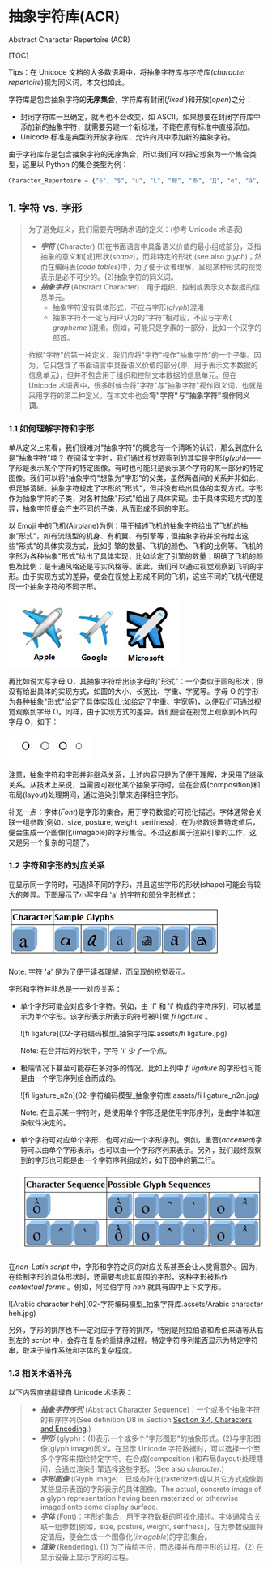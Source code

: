 # 抽象字符库(ACR)

Abstract Character Repertoire (ACR)

[TOC]

Tips：在 Unicode 文档的大多数语境中，将抽象字符库与字符库(*character repertoire*)视为同义词，本文也如此。

字符库是包含抽象字符的**无序集合**，字符库有封闭(*fixed* )和开放(*open*)之分：

- 封闭字符库一旦确定，就再也不会改变，如 ASCII。如果想要在封闭字符库中添加新的抽象字符，就需要另建一个新标准，不能在原有标准中直接添加。
- Unicode 标准是典型的开放字符库，允许向其中添加新的抽象字符。

由于字符库存是包含抽象字符的无序集合，所以我们可以把它想象为一个集合类型，这里以 Python 的集合类型为例：

```python
Character_Repertoire = {"6", "$", "ü", "L", "鲸", "あ", "Д", "α", "å", "😯", ...}
```

## 1. 字符 vs. 字形

> 为了避免歧义，我们需要先明确术语的定义：(参考 Unicode 术语表)
>
> - ***字符*** (Character) (1)在书面语言中具备语义价值的最小组成部分，泛指抽象的意义和[或]形状(*shape*)，而非特定的形状 (see also *glyph*)；然而在编码表(*code tables*)中，为了便于读者理解，呈现某种形式的视觉表示是必不可少的。(2)抽象字符的同义词。
> - ***抽象字符*** (Abstract Character)：用于组织、控制或表示文本数据的信息单元。
>   - 抽象字符没有具体形式，不应与字形(*glyph*)混淆
>   - 抽象字符不一定与用户认为的“字符”相对应，不应与字素( *grapheme* )混淆。例如，可能只是字素的一部分，比如一个汉字的部首。
>
> 依据"字符"的第一种定义，我们应将"字符"视作"抽象字符"的一个子集。因为，它只包含了书面语言中具备语义价值的部分(即，用于表示文本数据的信息单元)，但并不包含用于组织和控制文本数据的信息单元。但在 Unicode 术语表中，很多时候会将"字符"与"抽象字符"视作同义词，也就是采用字符的第二种定义。在本文中也会**将"字符"与"抽象字符"视作同义词**。

### 1.1 如何理解字符和字形

单从定义上来看，我们很难对"抽象字符"的概念有一个清晰的认识，那么到底什么是"抽象字符"喃？
在阅读文字时，我们通过视觉观察到的其实是字形(*glyph*)——字形是表示某个字符的特定图像，有时也可能只是表示某个字符的某一部分的特定图像。我们可以将"抽象字符"想象为"字形"的父类，虽然两者间的关系并非如此，但足够清晰。抽象字符规定了字形的"形式"，但并没有给出具体的实现方式。字形作为抽象字符的子类，对各种抽象"形式"给出了具体实现。由于具体实现方式的差异，抽象字符便会产生不同的子类，从而形成不同的字形。

以 Emoji 中的飞机(Airplane)为例：用于描述飞机的抽象字符给出了飞机的抽象"形式"，如有流线型的机身、有机翼、有引擎等；但抽象字符并没有给出这些"形式"的具体实现方式，比如引擎的数量、飞机的颜色、飞机的比例等。飞机的字形为各种抽象"形式"给出了具体实现，比如给定了引擎的数量；明确了飞机的颜色及比例；是卡通风格还是写实风格等。因此，我们可以通过视觉观察到飞机的字形。由于实现方式的差异，便会在视觉上形成不同的飞机，这些不同的飞机代便是同一个抽象字符的不同字形。

![emoji_airplane](02-字符编码模型_抽象字符库.assets/emoji_airplane.jpg)

再比如说大写字母 O，其抽象字符给出该字母的"形式"：一个类似于圆的形状；但没有给出具体的实现方式，如圆的大小、长宽比、字重、字宽等。字母 O 的字形为各种抽象"形式"给定了具体实现(比如给定了字重、字宽等)，以便我们可通过视觉观察到字母 O。同样，由于实现方式的差异，我们便会在视觉上观察到不同的字母 O，如下：

![不同字体的字母O](02-字符编码模型_抽象字符库.assets/不同字体的字母O.jpg)

注意，抽象字符和字形并非继承关系，上述内容只是为了便于理解，才采用了继承关系。从技术上来说，当需要可视化某个抽象字符时，会在合成(composition)和布局(layout)处理期间，通过渲染引擎来选择相应字形。

补充一点：字体(*Font*)是字形的集合，用于字符数据的可视化描述。字体通常会关联一组参数[例如，size, posture, weight, serifness]，在为参数设置特定值后，便会生成一个图像化(imagable)的字形集合。不过这都属于渲染引擎的工作，这又是另一个复杂的问题了。

### 1.2 字符和字形的对应关系

在显示同一字符时，可选择不同的字形，并且这些字形的形状(shape)可能会有较大的差异。下图展示了小写字母 'a' 的字符和部分字形样式：

![字符和字形_a](02-字符编码模型_抽象字符库.assets/字符和字形_a.jpg)

Note: 字符 'a' 是为了便于读者理解，而呈现的视觉表示。

字形和字符并非总是一一对应关系：

- 单个字形可能会对应多个字符。例如，由 'f' 和 'i' 构成的字符序列，可以被显示为单个字形。该字形表示所表示的符号被叫做 *fi ligature* 。

  ![fi ligature](02-字符编码模型_抽象字符库.assets/fi ligature.jpg)

  Note: 在合并后的形状中，字符 'i' 少了一个点。

- 极端情况下甚至可能存在多对多的情况。比如上列中 *fi ligature* 的字形也可能是由一个字形序列组合而成的。

  ![fi ligature_n2n](02-字符编码模型_抽象字符库.assets/fi ligature_n2n.jpg)

  Note: 在显示某一字符时，是使用单个字形还是使用字形序列，是由字体和渲染软件决定的。

- 单个字符可对应单个字形，也可对应一个字形序列。例如，重音(*accented*)字符可以由单个字形表示，也可以由一个字形序列来表示。另外，我们最终观察到的字形也可能是由一个字符序列组成的，如下图中的第二行。

  ![重音字符](02-字符编码模型_抽象字符库.assets/重音字符.jpg)

在*non-Latin script* 中，字形和字符之间的对应关系甚至会让人觉得意外。因为，在绘制字形的具体形状时，还需要考虑其周围的字形，这种字形被称作 *contextual forms* 。例如，阿拉伯字符 *heh* 就具有四中上下文字形。

![Arabic character heh](02-字符编码模型_抽象字符库.assets/Arabic character heh.jpg)



另外，字形的排序也不一定对应于字符的排序，特别是阿拉伯语和希伯来语等从右到左的 *script* 中，会存在复杂的重排序过程。特定字符序列能否显示为特定字符串，取决于操作系统和字体的复杂程度。

### 1.3 相关术语补充

以下内容直接翻译自 Unicode 术语表：

> - ***抽象字符序列*** (Abstract Character Sequence)：一个或多个抽象字符的有序序列(See definition D8 in Section [Section 3.4, Characters and Encoding](http://www.unicode.org/versions/latest/ch03.pdf#G2212).) 
> - ***字形*** (glyph)：(1)表示一个或多个"字形图形"的抽象形式。(2)与字形图像(glyph image)同义。在显示 Unicode 字符数据时，可以选择一个至多个字形来描绘特定字符。在合成(composition )和布局(layout)处理期间，会通过渲染引擎选择这些字形。(See also *character*.)
> - ***字形图像*** (Glyph Image)：已经点阵化(rasterized)或以其它方式成像到某些显示表面的字形表示的具体图像。The actual, concrete image of a glyph representation having been rasterized or otherwise imaged onto some display surface.
> - ***字体*** (Font)：字形的集合，用于字符数据的可视化描述。字体通常会关联一组参数[例如，size, posture, weight, serifness]，在为参数设置特定值后，便会生成一个图像化(*imagable*)的字形集合。
> - ***渲染*** (Rendering). (1) 为了描绘字符，而选择并布局字形的过程。(2) 在显示设备上显示字形的过程。
